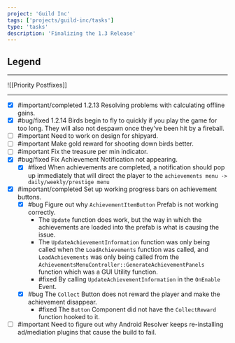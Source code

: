 ```yaml
---
project: 'Guild Inc'
tags: ['projects/guild-inc/tasks']
type: 'tasks'
description: 'Finalizing the 1.3 Release'
---
```


## Legend
---
![[Priority Postfixes]]

---

- [x] #important/completed   1.2.13 Resolving problems with calculating offline gains.
- [x] #bug/fixed  1.2.14 Birds begin to fly to quickly if you play the game for too long. They will also not despawn once they've been hit by a fireball.
- [ ] #important Need to work on design for shipyard.
- [ ] #important Make gold reward for shooting down birds better.
- [ ] #important Fix the treasure per min indicator.
- [x] #bug/fixed  Fix Achievement Notification not appearing.
	- [x] #fixed When achievements are completed, a notification should pop up immediately that will direct the player to the `achievements menu -> daily/weekly/prestige menu`
- [x] #important/completed  Set up working progress bars on achievement buttons.
	- [x] #bug Figure out why `AchievementItemButton` Prefab is not working correctly.
		- The `Update` function does work, but the way in which the achievements are loaded into the prefab is what is causing the issue.
		- The `UpdateAchievementInformation` function was only being called when the `LoadAchievements` function was called, and `LoadAchievements` was only being called from the `AchievementsMenuController::GenerateAchievementPanels` function which was a GUI Utility function.
		- #fixed By calling `UpdateAchievementInformation` in the `OnEnable` Event.
	- [x] #bug The `Collect` Button does not reward the player and make the achievement disappear.
		- #fixed The `Button` Component did not have the `CollectReward` function hooked to it.
- [ ] #important Need to figure out why Android Resolver keeps re-installing ad/mediation plugins that cause the build to fail.
